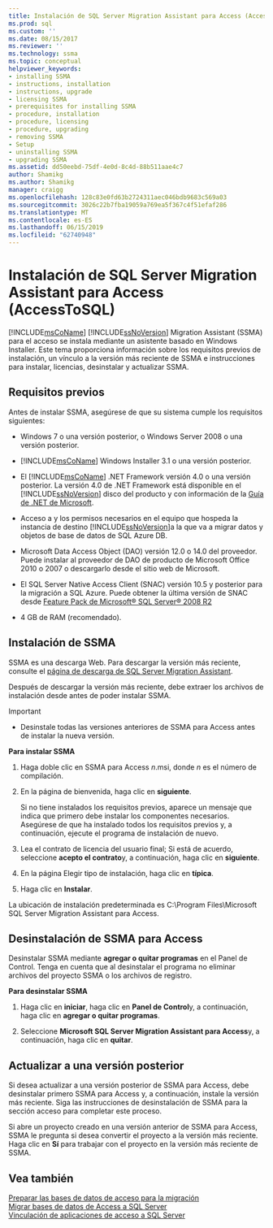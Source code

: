 ```yaml
---
title: Instalación de SQL Server Migration Assistant para Access (AccessToSQL) | Microsoft Docs
ms.prod: sql
ms.custom: ''
ms.date: 08/15/2017
ms.reviewer: ''
ms.technology: ssma
ms.topic: conceptual
helpviewer_keywords:
- installing SSMA
- instructions, installation
- instructions, upgrade
- licensing SSMA
- prerequisites for installing SSMA
- procedure, installation
- procedure, licensing
- procedure, upgrading
- removing SSMA
- Setup
- uninstalling SSMA
- upgrading SSMA
ms.assetid: dd50eebd-75df-4e0d-8c4d-88b511aae4c7
author: Shamikg
ms.author: Shamikg
manager: craigg
ms.openlocfilehash: 128c83e0fd63b2724311aec046bdb9683c569a03
ms.sourcegitcommit: 3026c22b7fba19059a769ea5f367c4f51efaf286
ms.translationtype: MT
ms.contentlocale: es-ES
ms.lasthandoff: 06/15/2019
ms.locfileid: "62740948"
---
```

# <a name="installing-sql-server-migration-assistant-for-access-accesstosql"></a>Instalación de SQL Server Migration Assistant para Access (AccessToSQL)
[!INCLUDE[msCoName](../../includes/msconame_md.md)] [!INCLUDE[ssNoVersion](../../includes/ssnoversion-md.md)] Migration Assistant (SSMA) para el acceso se instala mediante un asistente basado en Windows Installer. Este tema proporciona información sobre los requisitos previos de instalación, un vínculo a la versión más reciente de SSMA e instrucciones para instalar, licencias, desinstalar y actualizar SSMA.  
  
## <a name="prerequisites"></a>Requisitos previos  
Antes de instalar SSMA, asegúrese de que su sistema cumple los requisitos siguientes:  
  
-   Windows 7 o una versión posterior, o Windows Server 2008 o una versión posterior.  
  
-   [!INCLUDE[msCoName](../../includes/msconame_md.md)] Windows Installer 3.1 o una versión posterior.  
  
-   El [!INCLUDE[msCoName](../../includes/msconame_md.md)] .NET Framework versión 4.0 o una versión posterior. La versión 4.0 de .NET Framework está disponible en el [!INCLUDE[ssNoVersion](../../includes/ssnoversion-md.md)] disco del producto y con información de la [Guía de .NET de Microsoft](https://docs.microsoft.com/dotnet/framework/).
  
-   Acceso a y los permisos necesarios en el equipo que hospeda la instancia de destino [!INCLUDE[ssNoVersion](../../includes/ssnoversion-md.md)]a la que va a migrar datos y objetos de base de datos de SQL Azure DB.  
  
-   Microsoft Data Access Object (DAO) versión 12.0 o 14.0 del proveedor. Puede instalar al proveedor de DAO de producto de Microsoft Office 2010 o 2007 o descargarlo desde el sitio web de Microsoft.  
  
-   El SQL Server Native Access Client (SNAC) versión 10.5 y posterior para la migración a SQL Azure. Puede obtener la última versión de SNAC desde [Feature Pack de Microsoft® SQL Server® 2008 R2](https://go.microsoft.com/fwlink/?LinkId=196940)  
  
-   4 GB de RAM (recomendado).  
  
## <a name="installing-ssma"></a>Instalación de SSMA  
SSMA es una descarga Web. Para descargar la versión más reciente, consulte el [página de descarga de SQL Server Migration Assistant](https://aka.ms/ssmaforaccess).  
  
Después de descargar la versión más reciente, debe extraer los archivos de instalación desde antes de poder instalar SSMA.

> [!IMPORTANT]  
> -   Desinstale todas las versiones anteriores de SSMA para Access antes de instalar la nueva versión.  
  
**Para instalar SSMA**  
  
1.  Haga doble clic en SSMA para Access *n*.msi, donde *n* es el número de compilación.  
  
2.  En la página de bienvenida, haga clic en **siguiente**.  
  
    Si no tiene instalados los requisitos previos, aparece un mensaje que indica que primero debe instalar los componentes necesarios. Asegúrese de que ha instalado todos los requisitos previos y, a continuación, ejecute el programa de instalación de nuevo.  
  
3.  Lea el contrato de licencia del usuario final; Si está de acuerdo, seleccione **acepto el contrato**y, a continuación, haga clic en **siguiente**.  
  
4.  En la página Elegir tipo de instalación, haga clic en **típica**.  
  
5.  Haga clic en **Instalar**.  
  
La ubicación de instalación predeterminada es C:\Program Files\Microsoft SQL Server Migration Assistant para Access.  
  
## <a name="uninstalling-ssma-for-access"></a>Desinstalación de SSMA para Access  
Desinstalar SSMA mediante **agregar o quitar programas** en el Panel de Control. Tenga en cuenta que al desinstalar el programa no eliminar archivos del proyecto SSMA o los archivos de registro.  
  
**Para desinstalar SSMA**  
  
1.  Haga clic en **iniciar**, haga clic en **Panel de Control**y, a continuación, haga clic en **agregar o quitar programas**.  
  
2.  Seleccione **Microsoft SQL Server Migration Assistant para Access**y, a continuación, haga clic en **quitar**.  
  
## <a name="upgrading-to-a-later-version"></a>Actualizar a una versión posterior  
Si desea actualizar a una versión posterior de SSMA para Access, debe desinstalar primero SSMA para Access y, a continuación, instale la versión más reciente. Siga las instrucciones de desinstalación de SSMA para la sección acceso para completar este proceso.  
  
Si abre un proyecto creado en una versión anterior de SSMA para Access, SSMA le pregunta si desea convertir el proyecto a la versión más reciente. Haga clic en **Sí** para trabajar con el proyecto en la versión más reciente de SSMA.  
  
## <a name="see-also"></a>Vea también  
[Preparar las bases de datos de acceso para la migración](preparing-access-databases-for-migration-accesstosql.md)  
[Migrar bases de datos de Access a SQL Server](migrating-access-databases-to-sql-server-azure-sql-db-accesstosql.md)  
[Vinculación de aplicaciones de acceso a SQL Server](linking-access-applications-to-sql-server-azure-sql-db-accesstosql.md)  
  
